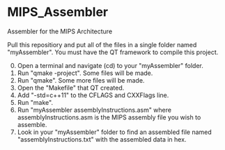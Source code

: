 # MIPS_Assembler
Assembler for the MIPS Architecture

Pull this repositiory and put all of the files in a single folder named "myAssembler".
You must have the QT framework to compile this project.

0. Open a terminal and navigate (cd) to your "myAssembler" folder.
1. Run "qmake -project". Some files will be made.
2. Run "qmake". Some more files will be made.
3. Open the "Makefile" that QT created.
4. Add "-std=c++11" to the CFLAGS and CXXFlags line.
5. Run "make".
6. Run "myAssembler assemblyInstructions.asm" where assemblyInstructions.asm is the MIPS assembly file you wish to assemble.
7. Look in your "myAssembler" folder to find an assembled file named "assemblyInstructions.txt" with the assembled data in hex.

